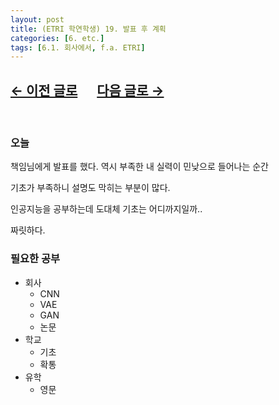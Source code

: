 ```yaml
---
layout: post
title: (ETRI 학연학생) 19. 발표 후 계획
categories: [6. etc.]
tags: [6.1. 회사에서, f.a. ETRI]
---
```


## [←  이전 글로](https://maizer2.github.io/6.%20etc2022/05/13/(ETRI-학연학생)-18.-problem.html) 　 [다음 글로 →](https://maizer2.github.io/6.%20etc2022/05/18/(ETRI-학연학생)-20.-planned-design.html)

<br/>

### 오늘

책임님에게 발표를 했다. 역시 부족한 내 실력이 민낮으로 들어나는 순간

기초가 부족하니 설명도 막히는 부분이 많다.

인공지능을 공부하는데 도대체 기초는 어디까지일까..

짜릿하다.

### 필요한 공부

* 회사
    * CNN
    * VAE
    * GAN
    * 논문
* 학교
    * 기초
    * 확통
* 유학
    * 영문
